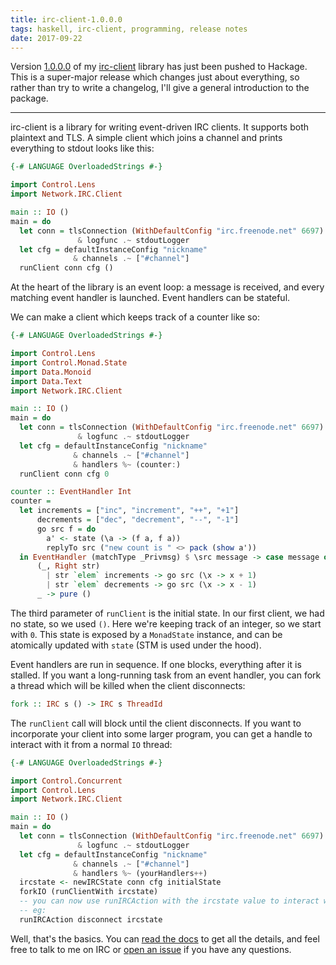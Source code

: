 ```yaml
---
title: irc-client-1.0.0.0
tags: haskell, irc-client, programming, release notes
date: 2017-09-22
---
```


Version [1.0.0.0][] of my [irc-client][] library has just been pushed
to Hackage.  This is a super-major release which changes just about
everything, so rather than try to write a changelog, I'll give a
general introduction to the package.

[1.0.0.0]: http://hackage.haskell.org/package/irc-client-1.0.0.0
[irc-client]: https://github.com/barrucadu/irc-client

---

irc-client is a library for writing event-driven IRC clients.  It
supports both plaintext and TLS.  A simple client which joins a
channel and prints everything to stdout looks like this:

```haskell
{-# LANGUAGE OverloadedStrings #-}

import Control.Lens
import Network.IRC.Client

main :: IO ()
main = do
  let conn = tlsConnection (WithDefaultConfig "irc.freenode.net" 6697)
               & logfunc .~ stdoutLogger
  let cfg = defaultInstanceConfig "nickname"
              & channels .~ ["#channel"]
  runClient conn cfg ()
```

At the heart of the library is an event loop: a message is received,
and every matching event handler is launched.  Event handlers can be
stateful.

We can make a client which keeps track of a counter like so:

```haskell
{-# LANGUAGE OverloadedStrings #-}

import Control.Lens
import Control.Monad.State
import Data.Monoid
import Data.Text
import Network.IRC.Client

main :: IO ()
main = do
  let conn = tlsConnection (WithDefaultConfig "irc.freenode.net" 6697)
               & logfunc .~ stdoutLogger
  let cfg = defaultInstanceConfig "nickname"
              & channels .~ ["#channel"]
              & handlers %~ (counter:)
  runClient conn cfg 0

counter :: EventHandler Int
counter =
  let increments = ["inc", "increment", "++", "+1"]
      decrements = ["dec", "decrement", "--", "-1"]
      go src f = do
        a' <- state (\a -> (f a, f a))
        replyTo src ("new count is " <> pack (show a'))
  in EventHandler (matchType _Privmsg) $ \src message -> case message of
      (_, Right str)
        | str `elem` increments -> go src (\x -> x + 1)
        | str `elem` decrements -> go src (\x -> x - 1)
      _ -> pure ()
```

The third parameter of `runClient` is the initial state.  In our first
client, we had no state, so we used `()`.  Here we're keeping track of
an integer, so we start with `0`.  This state is exposed by a
`MonadState` instance, and can be atomically updated with `state` (STM
is used under the hood).

Event handlers are run in sequence.  If one blocks, everything after
it is stalled.  If you want a long-running task from an event handler,
you can fork a thread which will be killed when the client
disconnects:

```haskell
fork :: IRC s () -> IRC s ThreadId
```

The `runClient` call will block until the client disconnects.  If you
want to incorporate your client into some larger program, you can get
a handle to interact with it from a normal `IO` thread:

```haskell
{-# LANGUAGE OverloadedStrings #-}

import Control.Concurrent
import Control.Lens
import Network.IRC.Client

main :: IO ()
main = do
  let conn = tlsConnection (WithDefaultConfig "irc.freenode.net" 6697)
               & logfunc .~ stdoutLogger
  let cfg = defaultInstanceConfig "nickname"
              & channels .~ ["#channel"]
              & handlers %~ (yourHandlers++)
  ircstate <- newIRCState conn cfg initialState
  forkIO (runClientWith ircstate)
  -- you can now use runIRCAction with the ircstate value to interact with the client
  -- eg:
  runIRCAction disconnect ircstate
```

Well, that's the basics.  You can [read the docs][1.0.0.0] to get all
the details, and feel free to talk to me on IRC or [open an issue][]
if you have any questions.

[open an issue]: https://github.com/barrucadu/irc-client
